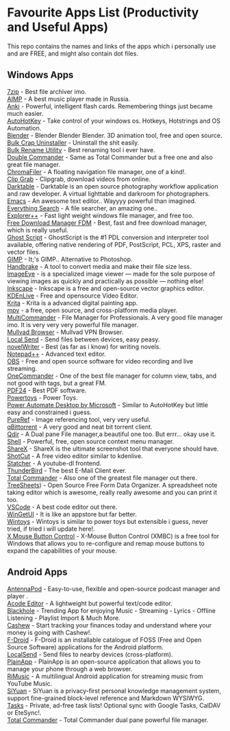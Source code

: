 
# Favourite Apps List (Productivity and Useful Apps)
This repo contains the names and links of the apps which i personally use and are FREE, and might also contain dot files.


## Windows Apps
[7zip](https://www.7-zip.org/) - Best file archiver imo.
<br>
[AIMP](https://www.aimp.ru/) - A best music player made in Russia.
<br>
[Anki](https://apps.ankiweb.net/) - Powerful, intelligent flash cards.  Remembering things just became much easier.
<br>
[AutoHotKey](https://www.autohotkey.com/) - Take control of your windows os. Hotkeys, Hotstrings and OS Automation.
<br>
[Blender](https://www.blender.org/) - Blender Blender Blender. 3D animation tool, free and open source.
<br>
[Bulk Crap Uninstaller](https://www.bcuninstaller.com/) - Uninstall the shit easily.
<br>
[Bulk Rename Utility](https://www.bulkrenameutility.co.uk/Downloads/BRU_setup.exe) - Best renaming tool i ever have.
<br>
[Double Commander](https://doublecmd.sourceforge.io/) - Same as Total Commander but a free one and also great file manager.
<br>
[ChromaFiler](https://github.com/vanjac/chromafiler) - A floating navigation file manager, one of a kind!.
<br>
[Clip Grab](https://clipgrab.org/faqs/howto-download-youtube-video) - Clipgrab, download videos from online.
<br>
[Darktable](https://www.darktable.org/) - Darktable is an open source photography workflow application and raw developer. A virtual lighttable and darkroom for photographers.
<br>
[Emacs](https://www.gnu.org/software/emacs/) - An awesome text editor.. Wayyyy powerful than imagined.
<br>
[Everything Search](https://www.voidtools.com/) - A file searcher, an amazing one..
<br>
[Explorer++](https://explorerplusplus.com/) - Fast light weight windows file manager, and free too.
<br>
[Free Download Manager FDM](https://www.freedownloadmanager.org/) - Best, fast and free download manager, which is really useful.
<br>
[Ghost Script](https://www.ghostscript.com/) - GhostScript is the #1 PDL conversion and interpreter tool available, offering native rendering of PDF, PostScript, PCL, XPS, raster and vector files.
<br>
[GIMP](https://www.gimp.org/) - It;'s GIMP.. Alternative to Photoshop.
<br>
[Handbrake](https://handbrake.fr/) - A tool to convert media and make their file size less. 
<br>
[ImageEye](https://www.fmjsoft.com/imageeye.html#main) - is a specialized image viewer — made for the sole purpose of viewing images as quickly and practically as possible — nothing else!
<br>
[Inkscape](https://inkscape.org/) - Inkscape is a free and open-source vector graphics editor.
<br>
[KDEnLive](https://kdenlive.org/en/) - Free and opensource Video Editor.
<br>
[Krita](https://krita.org/en/) - Krita is a advanced digital painting app.
<br>
[mpv](https://mpv.io/) - a free, open source, and cross-platform media player.
<br>
[MultiCommander](https://multicommander.com/) -  File Manager for Professionals. A very good file manager imo. It is very very very powerful file manager.
<br>
[Mullvad Browser](https://mullvad.net/en) - Mullvad VPN Browser.
<br>
[Local Send](https://localsend.org/) - Send files between devices, easy peasy.
<br>
[novelWriter](https://novelwriter.io/) - Best (as far as i know) for writing novels.
<br>
[Notepad++](https://notepad-plus-plus.org/downloads/) - Advanced text editor.
<br>
[OBS](https://obsproject.com/) - Free and open source software for video recording and live streaming.
<br>
[OneCommander](https://onecommander.com/) - One of the best file manager for column view, tabs, and not good with tags, but a great FM.
<br>
[PDF24](https://www.pdf24.org/en/) - Best PDF software.
<br>
[Powertoys](https://github.com/microsoft/PowerToys/releases/tag/v0.81.1) - Power Toys.
<br>
[Power Automate Desktop by Microsoft](https://www.microsoft.com/en-in/power-platform/products/power-automate) - Similar to AutoHotKey but little easy and constrained i guess.
<br>
[PureRef](https://www.pureref.com/download.php) - Image referencing tool, very very useful.
<br>
[qBittorrent](https://www.qbittorrent.org/) - A very good and neat bit torrent client.
<br>
[Qdir](https://doublecmd.sourceforge.io/) - A Dual pane File manager,a beautiful one too. But errr... okay use it.
<br>
[Shell](https://nilesoft.org/) - Powerful, free, open source context menu manager.
<br>
[ShareX](https://getsharex.com/) - ShareX is the ultimate screenshot tool that everyone should have.
<br>
[ShotCut](https://shotcut.org/) - A free video editor similar to kdenlive.
<br>
[Statcher](https://stacher.io/) - A youtube-dl frontend.
<br>
[ThunderBird](https://www.thunderbird.net/en-US/) - The best E-Mail Client ever.
<br>
[Total Commander](https://www.ghisler.com/) - Also one of the greatest file manager out there.
<br>
[TreeSheets](https://strlen.com/treesheets/)) - Open Source Free Form Data Organizer. A spreadsheet note taking editor which is awesome, really really awesome and you can print it too.
<br>
[VSCode](https://code.visualstudio.com/) - A best code editor out there.
<br>
[WinGetUI](https://github.com/marticliment/WingetUI) - It is like an appstore but far better.
<br>
[Wintoys](https://apps.microsoft.com/detail/9p8ltpgcbzxd?amp%3Bgl=US&hl=en-us&gl=IN) - Wintoys is similar to power toys but extensible i guess, never tried, if tried i will update here!.
<br>
[X Mouse Button Control](https://www.highrez.co.uk/downloads/xmousebuttoncontrol.htm) - X-Mouse Button Control (XMBC) is a free tool for Windows that allows you to re-configure and remap mouse buttons to expand the capabilities of your mouse.


## Android Apps
[AntennaPod](https://f-droid.org/en/packages/de.danoeh.antennapod/) - Easy-to-use, flexible and open-source podcast manager and player .
<br>
[Acode Editor](https://f-droid.org/en/packages/com.foxdebug.acode/) - A lightweight but powerful text/code editor.
<br>
[Blackhole](https://blackhole-apk.com/) - Trending App for enjoying Music - Streaming - Lyrics - Offline Listening - Playlist Import & Much More.
<br>
[Cashew](https://play.google.com/store/apps/details?id=com.budget.tracker_app) - Start tracking your finances today and understand where your money is going with Cashew!.
<br>
[F-Droid](https://f-droid.org/en/) - F-Droid is an installable catalogue of FOSS (Free and Open Source Software) applications for the Android platform.
<br>
[LocalSend](https://play.google.com/store/apps/details?id=org.localsend.localsend_app&hl=en) - Send files to nearby devices (cross-platform).
<br>
[PlainApp](https://f-droid.org/en/packages/com.ismartcoding.plain/) - PlainApp is an open-source application that allows you to manage your phone through a web browser.
<br>
[RiMusic](https://f-droid.org/en/packages/it.fast4x.rimusic/) - A multilingual Android application for streaming music from YouTube Music.
<br>
[SiYuan](https://play.google.com/store/apps/details?id=org.b3log.siyuan&hl=en&gl=US) - SiYuan is a privacy-first personal knowledge management system, support fine-grained block-level reference and Markdown WYSIWYG.
<br>
[Tasks](https://f-droid.org/en/packages/org.tasks/) - Private, ad-free task lists! Optional sync with Google Tasks, CalDAV or EteSync!.
<br>
[Total Commander](https://play.google.com/store/apps/details?id=com.ghisler.android.TotalCommander&hl=en) - Total Commander dual pane powerful file manager.
<br>
